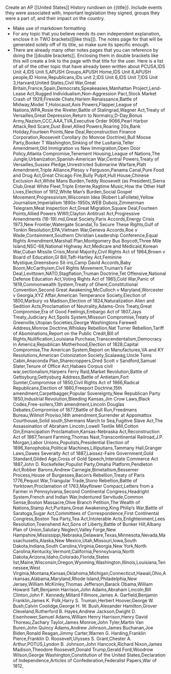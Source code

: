 Create an AP [[United States]] History rundown on {{title}}. Include events they were associated with, important legislation they signed, groups they were a part of, and their impact on the country.

- Make use of markdown formatting
- For any topic that you believe needs its own independent explanation, enclose it in TWO brackets([[like this]]). The notes page for that will be generated solely off of its title, so make sure its specific enough.
- There are already many other notes pages that you can reference by doing the [[double brackets]]. Enclosing them in double brackets like this will create a link to the page with that title for the user. Here is a list of all of the other topic that have already been written about
PCUSA,IDS Unit 4,IDS Unit 5,APUSH Groups,APUSH Home,IDS Unit 8,APUSH people,ID Home,Republicans,IDs unit 2,IDS Unit 6,IDS Unit 7,IDS Unit 3,Harvard,United States,Civil War,Great Britain,France,Spain,Democrats,Speakeasies,Manhattan Project,Lend-Lease Act,Rugged Individualism,Non-Aggression Pact,Stock Market Crash of 1929,Fireside Chats,Harlem Renaissance,Battle of Midway,Model T,Holocaust,Axis Powers,Flapper,League of Nations,WPA,Rosie the Riveter,Battle of Stalingrad,Wagner Act,Treaty of Versailles,Great Depression,Return to Normalcy,D-Day,Bonus Army,Nazism,CCC,AAA,TVA,Executive Order 9066,Pearl Harbor Attack,Red Scare,Dust Bowl,Allied Powers,Roaring 20s,Bank Holiday,Fourteen Points,New Deal,Reconstruction Finance Corporation,Roosevelt Corollary (to Monroe Doctrine),Bull Moose Party,Booker T Washington,Sinking of the Lusitania,Teller Amendment,Old Immigration vs New Immigration,Open Door Policy,Atlanta Compromise,Tenement Housing,League of Nations,The Jungle,Urbanization,Spanish-American War,Central Powers,Treaty of Versailles,Sussex Pledge,Unrestricted Submarine Warfare,Platt Amendment,Triple Alliance,Plessy v Ferguson,Panama Canal,Pure Food and Drug Act,Great Chicago Fire,Bully Pulpit,Hull House,Chinese Exclusion Act,White Mans Burden,Teddy Roosevelt (as President),Sierra Club,Great White Fleet,Triple Entente,Ragtime Music,How the Other Half Lives,Election of 1912,White Man’s Burden,Social Gospel Movement,Progressivism,Wisconsin Idea (Robert LaFollete),Yellow Journalism,Imperialism 1890s-1950s,WEB Dubois,Zimmerman Telegram,Meat Inspection Act,Great Migration,Square Deal,Fourteen Points,Allied Powers WWII,Clayton Antitrust Act,Progressive Amendments (16-19).md,Great Society,Paris Accords,Energy Crisis 1973,New Frontier,Watergate Scandal,To Secure These Rights,Gulf of Tonkin Resolution,EPA,Vietnam War,Geneva Accords,Roe v Wade,Containment,Southern Christian Leadership Conference,Equal Rights Amendment,Marshall Plan,Montgomery Bus Boycott,Three Mile Island,NSC-68,National Highway Act,Medicare and Medicaid,Korean War,Cuban Missile Crisis,Moral Majority,Civil Rights Act of 1964,Brown v Board of Education,GI Bill,Taft-Hartley Act,Feminine Mystique,Greensboro Sit-ins,Camp David Accords,Baby Boom,McCarthyism,Civil Rights Movement,Truman’s Fair Deal,Levittown,NATO,Stagflation,Truman Doctrine,Tet Offensive,National Defense Education Act,Voting Rights Act of 1965,Cold War,Panic of 1819,Commonwealth System,Treaty of Ghent,Constitutional Convention,Second Great Awakening,McCulloch v Maryland,Worcester v Georgia,XYZ Affair,American Temperance Society,Election of 1800,Marbury vs Madison,Election of 1824,Naturalization Alien and Sedition Acts,Proclamation of Neutrality,Adams-Onis Treaty,Great Compromise,Era of Good Feelings,Embargo Act of 1807,Jays Treaty,Judiciary Act,Spoils System,Missouri Compromise,Treaty of Greenville,Utopian Societies,George Washingtons Farewell Address,Monroe Doctrine,Whiskey Rebellion,Nat Turner Rebellion,Tariff of Abominations,Report on the Public Credit,Bill of Rights,Nullification,Louisiana Purchase,Transcendentalism,Democracy in America,Republican Motherhood,Election of 1828,Capital Compromise,The American System,Report on Manufactures,VA and KY Resolutions,American Colonization Society,Scalawag,Uncle Toms Cabin,Anaconda Plan,Sharecroppers,Dred Scott v Sandford,Samuel Slater,Tenure of Office Act,Habaes Corpus civil war,sectionalism,Harpers Ferry Raid,Market Revolution,Battle of Gettsyburg,Gettysburg Address,Battle of Antietam,Fort Sumter,Compromise of 1850,Civil Rights Act of 1866,Radical Republicans,Election of 1860,Freeport Doctrine,15th amendment,Carpetbagger,Popular Sovereignty,New Republican Party 1850,Industrial Revolution,Bleeding Kansas,Jim Crow Laws,Black Codes,Free-soilers,13th amendment,Lincoln Douglas Debates,Compromise of 1877,Battle of Bull Run,Freedmans Bureau,Wilmot Proviso,14th amendment,Surrender at Appomattox Courthouse,Solid south,Shermans March to Sea,Fugitive Slave Act,The Assassination of Abraham Lincoln,Lowell Textile Mill,Cotton Gin,Emancipation Proclamation,Kansas-Nebraska Act,Reconstruction Act of 1867,Tenant Farming,Thomas Nast,Transcontinental Railroad,J.P. Morgan,Labor Unions,Populists,Presidential Election of 1896,Xenophobia,Political Machines,Lilliputians,Tammany Hall,Granger Laws,Dawes Severalty Act of 1887,Laissez-Faire Government,Gold Standard,Gilded Age,Cross of Gold Speech,Interstate Commerce Act 1887,John D. Rockefeller,Populist Party,Omaha Platform,Pendleton Act,Robber Barons,Andrew Carnegie,Bimetallism,Bessemer Process,House of Burgesses,Bacon’s Rebellion,Treaty of Paris 1776,Pequot War,Triangular Trade,Stono Rebellion,Battle of Yorktown,Proclamation of 1763,Mayflower Compact,Letters from a Farmer in Pennsylvania,Second Continental Congress,Headright System,French and Indian War,Indentured Servitude,Common Sense,Boston Massacre,Olive Branch Petition,The Wealth of Nations,Stamp Act,Puritans,Great Awakening,King Philip’s War,Battle of Saratoga,Sugar Act,Committees of Correspondence,First Continental Congress,Boston Tea Party,Tea Act,Intolerable Acts,Enlightenment,Lees Resolution,Townshend Act,Sons of Liberty,Battle of Bunker Hill,Albany Plan of Union,Salutary Neglect,Valley Forge,New Hampshire,Mississippi,Nebraska,Delaware,Texas,Minnesota,Nevada,Massachusetts,Alaska,New Mexico,Utah,Missouri,Iowa,South Dakota,Indiana,South Carolina,Virginia,Georgia,New York,North Carolina,Kentucky,Vermont,California,Pennsylvania,North Dakota,Arizona,Idaho,Colorado,Florida,States list,Maine,Wisconsin,Oregon,Wyoming,Washington,Illinois,Louisiana,Tennessee,West Virginia,Montana,Kansas,Oklahoma,Michigan,Connecticut,Hawaii,Ohio,Arkansas,Alabama,Maryland,Rhode Island,Philadelphia,New Jersey,William McKinley,Thomas Jefferson,Barack Obama,William Howard Taft,Benjamin Harrison,John Adams,Abraham Lincoln,Bill Clinton,John F. Kennedy,Millard Fillmore,James A. Garfield,Benjamin Franklin,James K. Polk,Harry S. Truman,Herbert Hoover,George W. Bush,Calvin Coolidge,George H. W. Bush,Alexander Hamilton,Grover Cleveland,Rutherford B. Hayes,Andrew Jackson,Dwight D. Eisenhower,Samuel Adams,William Henry Harrison,Henry David Thoreau,Zachary Taylor,James Monroe,John Tyler,Martin Van Buren,John Quincy Adams,Andrew Johnson,James Buchanan,Joe Biden,Ronald Reagan,Jimmy Carter,Warren G. Harding,Franklin Pierce,Franklin D. Roosevelt,Ulysses S. Grant,Chester A. Arthur,POTUS,Lyndon B. Johnson,John Hancock,Richard Nixon,James Madison,Theodore Roosevelt,Donald Trump,Gerald Ford,Woodrow Wilson,George Washington,Constitution of the United States,Declaration of Independence,Articles of Confederation,Federalist Papers,War of 1812,